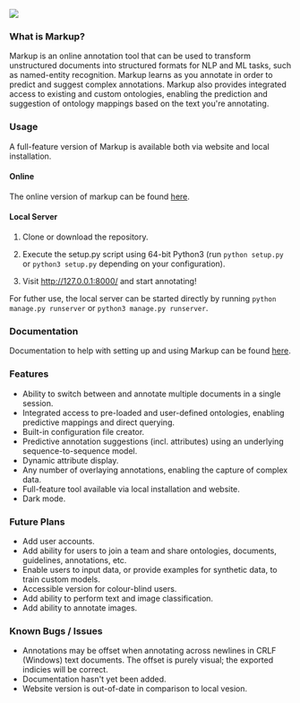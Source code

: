 ![](demo.gif)

### What is Markup?

Markup is an online annotation tool that can be used to transform unstructured documents into structured formats for NLP and ML tasks, such as named-entity recognition. Markup learns as you annotate in order to predict and suggest complex annotations. Markup also provides integrated access to existing and custom ontologies, enabling the prediction and suggestion of ontology mappings based on the text you're annotating.

### Usage

A full-feature version of Markup is available both via website and local installation.

#### Online

The online version of markup can be found <a href="https://www.getmarkup.com/">here</a>.

#### Local Server

1. Clone or download the repository.

2. Execute the setup.py script using 64-bit Python3 (run `python setup.py` or `python3 setup.py` depending on your configuration).

3. Visit <a href="http://127.0.0.1:8000/">http://127.0.0.1:8000/</a> and start annotating!

For futher use, the local server can be started directly by running `python manage.py runserver` or `python3 manage.py runserver`.

### Documentation

Documentation to help with setting up and using Markup can be found <a href="http://www.getmarkup.com/docs">here</a>.

### Features

- Ability to switch between and annotate multiple documents in a single session.
- Integrated access to pre-loaded and user-defined ontologies, enabling predictive mappings and direct querying.
- Built-in configuration file creator.
- Predictive annotation suggestions (incl. attributes) using an underlying sequence-to-sequence model.
- Dynamic attribute display.
- Any number of overlaying annotations, enabling the capture of complex data.
- Full-feature tool available via local installation and website.
- Dark mode.

### Future Plans

- Add user accounts.
- Add ability for users to join a team and share ontologies, documents, guidelines, annotations, etc.
- Enable users to input data, or provide examples for synthetic data, to train custom models.
- Accessible version for colour-blind users.
- Add ability to perform text and image classification.
- Add ability to annotate images.

### Known Bugs / Issues
- Annotations may be offset when annotating across newlines in CRLF (Windows) text documents. The offset is purely visual; the exported indicies will be correct.
- Documentation hasn't yet been added.
- Website version is out-of-date in comparison to local vesion.